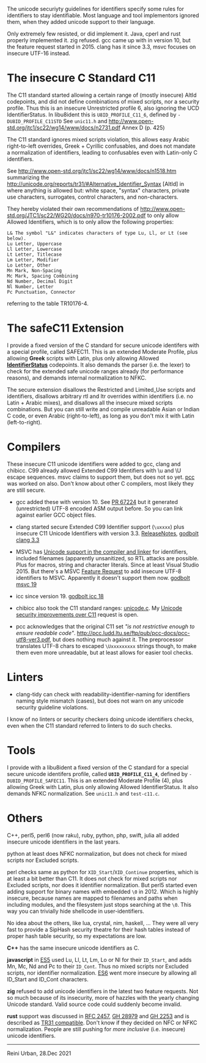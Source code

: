 The unicode securiyty guidelines for identifiers specify some rules
for identifiers to stay identifiable. Most language and tool
implementors ignored them, when they added unicode support to their language.

Only extremely few resisted, or did implement it. Java, cperl and rust
properly implemented it.  zig refused.  gcc came up with in version
10, but the feature request started in 2015. clang has it since 3.3,
msvc focuses on insecure UTF-16 instead.

# The insecure C Standard C11

The C11 standard started allowing a certain range of (mostly insecure) AltId
codepoints, and did not define combinations of mixed scripts, nor a
security profile.  Thus this is an insecure Unrestricted profile 6, also ignoring
the UCD IdentifierStatus. In libu8ident this is `U8ID_PROFILE_C11_6`, defined by
`-DU8ID_PROFILE_C11STD`
See `unic11.h` and http://www.open-std.org/jtc1/sc22/wg14/www/docs/n2731.pdf
Annex D (p. 425)

The C11 standard ignores mixed scripts violation, this allows easy
Arabic right-to-left overrides, Greek + Cyrillic confusables, and does
not mandate a normalization of identifiers, leading to confusables
even with Latin-only C identifiers.

See http://www.open-std.org/jtc1/sc22/wg14/www/docs/n1518.htm
summarizing the
http://unicode.org/reports/tr31/#Alternative_Identifier_Syntax [AltId] 
in where anything is allowed but: white space, "syntax" characters,
private use characters, surrogates, control characters, and
non-characters.

They hereby violated their own recommendations of http://www.open-std.org/JTC1/sc22/WG20/docs/n970-tr10176-2002.pdf to only allow Allowed Identifiers, which is to only allow the following properties:

    L& The symbol "L&" indicates characters of type Lu, Ll, or Lt (see below).
    Lu Letter, Uppercase
    Ll Letter, Lowercase
    Lt Letter, Titlecase
    Lm Letter, Modifier
    Lo Letter, Other
    Mn Mark, Non-Spacing
    Mc Mark, Spacing Combining
    Nd Number, Decimal Digit
    Nl Number, Letter
    Pc Punctuation, Connector

referring to the table TR10176-4.

# The safeC11 Extension

I provide a fixed version of the C standard for secure unicode
identifers with a special profile, called SAFEC11.  This is an
extended Moderate Profile, plus allowing **Greek** scripts with Latin,
plus only allowing Allowed [**IdentifierStatus**](https://www.unicode.org/Public/security/latest/IdentifierStatus.txt) codepoints. It also demands the parser (i.e. the lexer) to check
for the extended safe unicode ranges already (for performance reasons),
and demands internal normalization to NFKC.

The secure extension disallows the Restricted and Limited_Use scripts
and identifiers, disallows arbitrary rtl and ltr overrides within
identifiers (i.e. no Latin + Arabic mixes), and disallows all the
insecure mixed scripts combinations. But you can still write and
compile unreadable Asian or Indian C code, or even Arabic
(right-to-left), as long as you don't mix it with Latin
(left-to-right).

# Compilers

These insecure C11 unicode identifiers were added to gcc, clang and
chibicc. C99 already allowed Extended C99 Identifiers with \u and \U escape
sequences.
msvc claims to support them, but does not so yet.
[pcc](http://pcc.ludd.ltu.se/ftp/pub/pcc-docs/pcc-utf8-ver3.pdf) was
worked on also.  Don't know about other C compilers, most likely they
are still secure.

* gcc added these with version 10. See [PR 67224](https://gcc.gnu.org/bugzilla/show_bug.cgi?id=67224)
  but it generated (unrestricted) UTF-8 encoded ASM output before. So you can link against
  earlier GCC object files.

* clang started secure Extended C99 Identifier support (`\uxxxx`) plus insecure
  C11 Unicode Identifiers with version 3.3.
  [ReleaseNotes](https://releases.llvm.org/3.3/tools/clang/docs/ReleaseNotes.html),
  [godbolt clang 3.3](https://godbolt.org/z/1dzMxPhvc)

* MSVC has [Unicode support in the compiler and linker](https://docs.microsoft.com/en-us/cpp/build/reference/unicode-support-in-the-compiler-and-linker?view=msvc-140)
  for identifiers, included filenames (apparently unsanitized, so RTL
  attacks are possible. Plus for macros, string and character
  literals. Since at least Visual Studio 2015. But there's a MSVC
  [Feature Request](https://developercommunity.visualstudio.com/t/feature-request-allow-unicode-characters-in-identi/821782)
  to add insecure UTF-8 identifiers to MSVC. Apparently it doesn't
  support them now. [godbolt msvc 19](https://godbolt.org/z/xrnPnGPff)

* icc since version 19. [godbolt icc 18](https://godbolt.org/z/8fhsf5xhT)

* chibicc also took the C11 standard ranges: [unicode.c](https://github.com/rui314/chibicc/commits/main/unicode.c).
  My [Unicode security improvements over C11](https://github.com/rui314/chibicc/issues/32) request is open.

* pcc acknowledges that the original C11 set _"is not restrictive enough to ensure readable code"_. http://pcc.ludd.ltu.se/ftp/pub/pcc-docs/pcc-utf8-ver3.pdf, but does nothing much against it. The preprocessor translates UTF-8 chars to escaped `\Uxxxxxxxxx` strings though, to make them even more unreadable, but at least allows for easier tool checks.


# Linters

* clang-tidy can check with readability-identifier-naming for
  identifiers naming style mismatch (cases), but does not warn on any
  unicode security guideline violations.
  
I know of no linters or security checkers doing unicode identifiers checks,
even when the C11 standard referred to linters to do such checks.

# Tools

I provide with a libu8ident a fixed version of the C standard for
a special secure unicode identifers profile, called
**`U8ID_PROFILE_C11_4`**, defined by `-DU8ID_PROFILE_SAFEC11`. This is
an extended Moderate Profile (4), plus allowing Greek with Latin, plus
only allowing Allowed IdentifierStatus. It also demands NFKC normalization.
See `unic11.h` and `test-c11.c`.

# Others

C++, perl5, perl6 (now raku), ruby, python, php, swift, julia all
added insecure unicode identifiers in the last years.

python at least does NFKC normalization, but does not check for mixed
scripts nor Excluded scripts.

perl checks same as python for `XID_Start`/`XID_Continue` properties,
which is at least a bit better than C11. It does not check for mixed
scripts nor Excluded scripts, nor does it identifier normalization.
But perl5 started even adding support for binary names with embedded
`\0` in 2012. Which is highly insecure, because names are mapped to
filenames and paths when including modules, and the filesystem just
stops searching at the `\0`. This way you can trivially hide shellcode
in user-identifiers.

No idea about the others, like lua, crystal, nim, haskell, ... They were
all very fast to provide a SipHash security theatre for their hash tables instead
of proper hash table security, so my expectations are low.

**C++** has the same insecure unicode identifiers as C.

**javascript** in [ES5](https://mathiasbynens.be/notes/javascript-identifiers)
used Lu, Ll, Lt, Lm, Lo or Nl for their `ID_Start`, and adds Mn, Mc, Nd and Pc
to their `ID_Cont`. Thus no mixed scripts nor Excluded scripts, nor
identifier normalization. [ES6](https://mathiasbynens.be/notes/javascript-identifiers-es6)
went more insecure by allowing all ID\_Start and ID\_Cont characters.

**zig** refused to add unicode identifiers in the latest two feature requests.
Not so much because of its insecurity, more of hazzles with the yearly changing
Unicode standard. Valid source code could suddenly become invalid.

**rust** support was discussed in [RFC 2457](https://github.com/rust-lang/rust/issues/55467),
[GH 28979](https://github.com/rust-lang/rust/issues/28979) and 
[GH 2253](https://github.com/rust-lang/rust/issues/2253)
and is described as [TR31 compatible](https://doc.rust-lang.org/reference/identifiers.html).
Don't know if they decided on NFC or NFKC normalization.
People are still pushing for _more inclusive_ (i.e. insecure) unicode identifiers.

----
Reini Urban, 28.Dec 2021
